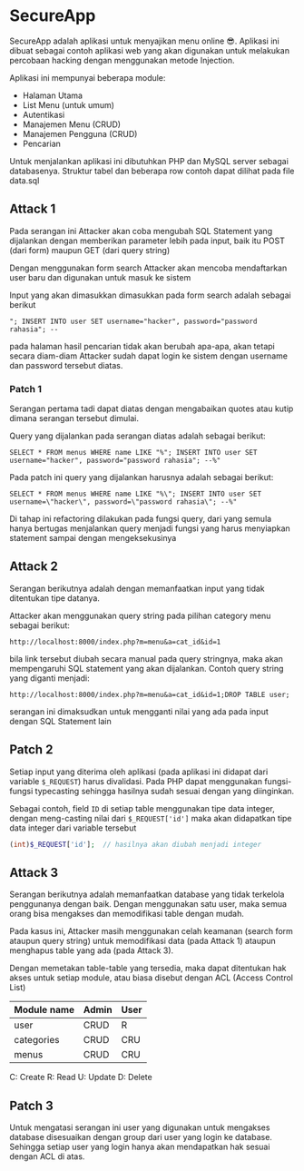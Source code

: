 # SecureApp

SecureApp adalah aplikasi untuk menyajikan menu online :sunglasses:. Aplikasi ini dibuat sebagai contoh aplikasi web yang akan digunakan untuk melakukan percobaan hacking dengan menggunakan metode Injection.

Aplikasi ini mempunyai beberapa module:
* Halaman Utama
* List Menu (untuk umum)
* Autentikasi
* Manajemen Menu (CRUD)
* Manajemen Pengguna (CRUD)
* Pencarian

Untuk menjalankan aplikasi ini dibutuhkan PHP dan MySQL server sebagai databasenya. Struktur tabel dan beberapa row contoh dapat dilihat pada file data.sql

## Attack 1
Pada serangan ini Attacker akan coba mengubah SQL Statement yang dijalankan dengan memberikan parameter lebih pada input, baik itu POST (dari form) maupun GET (dari query string)

Dengan menggunakan form search Attacker akan mencoba mendaftarkan user baru dan digunakan untuk masuk ke sistem

Input yang akan dimasukkan dimasukkan pada form search adalah sebagai berikut

```
"; INSERT INTO user SET username="hacker", password="password rahasia"; --
```

pada halaman hasil pencarian tidak akan berubah apa-apa, akan tetapi secara diam-diam Attacker sudah dapat login ke sistem dengan username dan password tersebut diatas.

### Patch 1
Serangan pertama tadi dapat diatas dengan mengabaikan quotes atau kutip dimana serangan tersebut dimulai. 

Query yang dijalankan pada serangan diatas adalah sebagai berikut:

```
SELECT * FROM menus WHERE name LIKE "%"; INSERT INTO user SET username="hacker", password="password rahasia"; --%"
```

Pada patch ini query yang dijalankan harusnya adalah sebagai berikut:
```
SELECT * FROM menus WHERE name LIKE "%\"; INSERT INTO user SET username=\"hacker\", password=\"password rahasia\"; --%"
```

Di tahap ini refactoring dilakukan pada fungsi query, dari yang semula hanya bertugas menjalankan query menjadi fungsi yang harus menyiapkan statement sampai dengan mengeksekusinya


## Attack 2
Serangan berikutnya adalah dengan memanfaatkan input yang tidak ditentukan tipe datanya. 

Attacker akan menggunakan query string pada pilihan category menu sebagai berikut:

```
http://localhost:8000/index.php?m=menu&a=cat_id&id=1
```

bila link tersebut diubah secara manual pada query stringnya, maka akan mempengaruhi SQL statement yang akan dijalankan. Contoh query string yang diganti menjadi:

```
http://localhost:8000/index.php?m=menu&a=cat_id&id=1;DROP TABLE user;
```

serangan ini dimaksudkan untuk mengganti nilai yang ada pada input dengan SQL Statement lain

## Patch 2
Setiap input yang diterima oleh aplikasi (pada aplikasi ini didapat dari variable `$_REQUEST`) harus divalidasi. Pada PHP dapat menggunakan fungsi-fungsi typecasting sehingga hasilnya sudah sesuai dengan yang diinginkan. 

Sebagai contoh, field `ID` di setiap table menggunakan tipe data integer, dengan meng-casting nilai dari `$_REQUEST['id']` maka akan didapatkan tipe data integer dari variable tersebut

```php
(int)$_REQUEST['id'];  // hasilnya akan diubah menjadi integer
```


## Attack 3
Serangan berikutnya adalah memanfaatkan database yang tidak terkelola penggunanya dengan baik. Dengan menggunakan satu user, maka semua orang bisa mengakses dan memodifikasi table dengan mudah. 

Pada kasus ini, Attacker masih menggunakan celah keamanan (search form ataupun query string) untuk memodifikasi data (pada Attack 1) ataupun menghapus table yang ada (pada Attack 3).

Dengan memetakan table-table yang tersedia, maka dapat ditentukan hak akses untuk setiap module, atau biasa disebut dengan ACL (Access Control List)

Module name | Admin | User
------------|-------|-------
user | CRUD   | R
categories | CRUD | CRU
menus | CRUD | CRU


C: Create
R: Read
U: Update
D: Delete

## Patch 3
Untuk mengatasi serangan ini user yang digunakan untuk mengakses database disesuaikan dengan group dari user yang login ke database. Sehingga setiap user yang login hanya akan mendapatkan hak sesuai dengan ACL di atas.
